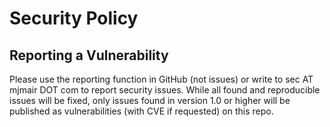 # Security Policy
## Reporting a Vulnerability

Please use the reporting function in GitHub (not issues) or write to sec AT mjmair DOT com to report security issues.
While all found and reproducible issues will be fixed, only issues found in version 1.0 or higher will be published as vulnerabilities (with CVE if requested) on this repo.
